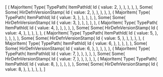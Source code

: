 [
    (
        MajorItem(
            Type(
                TypePath(
                    ItemPathId(
                        Id {
                            value: 2,
                        },
                    ),
                ),
            ),
        ),
        Some(
            Some(
                HirDefnVersionStamp(
                    Id {
                        value: 2,
                    },
                ),
            ),
        ),
    ),
    (
        MajorItem(
            Type(
                TypePath(
                    ItemPathId(
                        Id {
                            value: 3,
                        },
                    ),
                ),
            ),
        ),
        Some(
            Some(
                HirDefnVersionStamp(
                    Id {
                        value: 3,
                    },
                ),
            ),
        ),
    ),
    (
        MajorItem(
            Type(
                TypePath(
                    ItemPathId(
                        Id {
                            value: 4,
                        },
                    ),
                ),
            ),
        ),
        Some(
            Some(
                HirDefnVersionStamp(
                    Id {
                        value: 4,
                    },
                ),
            ),
        ),
    ),
    (
        MajorItem(
            Type(
                TypePath(
                    ItemPathId(
                        Id {
                            value: 5,
                        },
                    ),
                ),
            ),
        ),
        Some(
            Some(
                HirDefnVersionStamp(
                    Id {
                        value: 5,
                    },
                ),
            ),
        ),
    ),
    (
        MajorItem(
            Type(
                TypePath(
                    ItemPathId(
                        Id {
                            value: 6,
                        },
                    ),
                ),
            ),
        ),
        Some(
            Some(
                HirDefnVersionStamp(
                    Id {
                        value: 6,
                    },
                ),
            ),
        ),
    ),
    (
        MajorItem(
            Type(
                TypePath(
                    ItemPathId(
                        Id {
                            value: 7,
                        },
                    ),
                ),
            ),
        ),
        Some(
            Some(
                HirDefnVersionStamp(
                    Id {
                        value: 7,
                    },
                ),
            ),
        ),
    ),
    (
        MajorItem(
            Type(
                TypePath(
                    ItemPathId(
                        Id {
                            value: 8,
                        },
                    ),
                ),
            ),
        ),
        Some(
            Some(
                HirDefnVersionStamp(
                    Id {
                        value: 8,
                    },
                ),
            ),
        ),
    ),
]